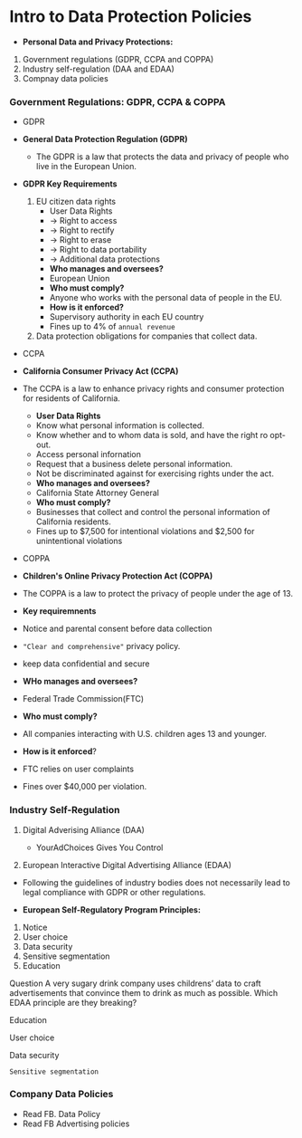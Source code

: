 # Intro to Data Protection Policies

- **Personal Data and Privacy Protections:**

1. Government regulations (GDPR, CCPA and COPPA)
2. Industry self-regulation (DAA and EDAA)
3. Compnay data policies

### Government Regulations: GDPR, CCPA & COPPA

- GDPR
- **General Data Protection Regulation (GDPR)**
  - The GDPR is a law that protects the data and privacy of people who live in the European Union.
- **GDPR Key Requirements**

  1. EU citizen data rights
     - User Data Rights
     - -> Right to access
     - -> Right to rectify
     - -> Right to erase
     - -> Right to data portability
     - -> Additional data protections
     - **Who manages and oversees?**
     - European Union
     - **Who must comply?**
     - Anyone who works with the personal data of people in the EU.
     - **How is it enforced?**
     - Supervisory authority in each EU country
     - Fines up to 4% of `annual revenue`
  2. Data protection obligations for companies that collect data.

- CCPA
- **California Consumer Privacy Act (CCPA)**
- The CCPA is a law to enhance privacy rights and consumer protection for residents of California.

  - **User Data Rights**
  - Know what personal information is collected.
  - Know whether and to whom data is sold, and have the right ro opt-out.
  - Access personal infornation
  - Request that a business delete personal information.
  - Not be discriminated against for exercising rights under the act.
  - **Who manages and oversees?**
  - California State Attorney General
  - **Who must comply?**
  - Businesses that collect and control the personal information of California residents.
  - Fines up to $7,500 for intentional violations and $2,500 for unintentional violations

- COPPA
- **Children's Online Privacy Protection Act (COPPA)**
- The COPPA is a law to protect the privacy of people under the age of 13.
- **Key requiremnents**
- Notice and parental consent before data collection
- `"Clear and comprehensive"` privacy policy.
- keep data confidential and secure
- **WHo manages and oversees?**
- Federal Trade Commission(FTC)
- **Who must comply?**
- All companies interacting with U.S. children ages 13 and younger.
- **How is it enforced**?
- FTC relies on user complaints
- Fines over $40,000 per violation.

### Industry Self-Regulation

1. Digital Adverising Alliance (DAA)

   - YourAdChoices Gives You Control

2. European Interactive Digital Advertising Alliance (EDAA)

- Following the guidelines of industry bodies does not necessarily lead to legal compliance with GDPR or other regulations.

- **European Self-Regulatory Program Principles:**

1. Notice
2. User choice
3. Data security
4. Sensitive segmentation
5. Education

Question
A very sugary drink company uses childrens’ data to craft advertisements that convince them to drink as much as possible. Which EDAA principle are they breaking?

Education

User choice

Data security

`Sensitive segmentation`

### Company Data Policies

- Read FB. Data Policy
- Read FB Advertising policies
